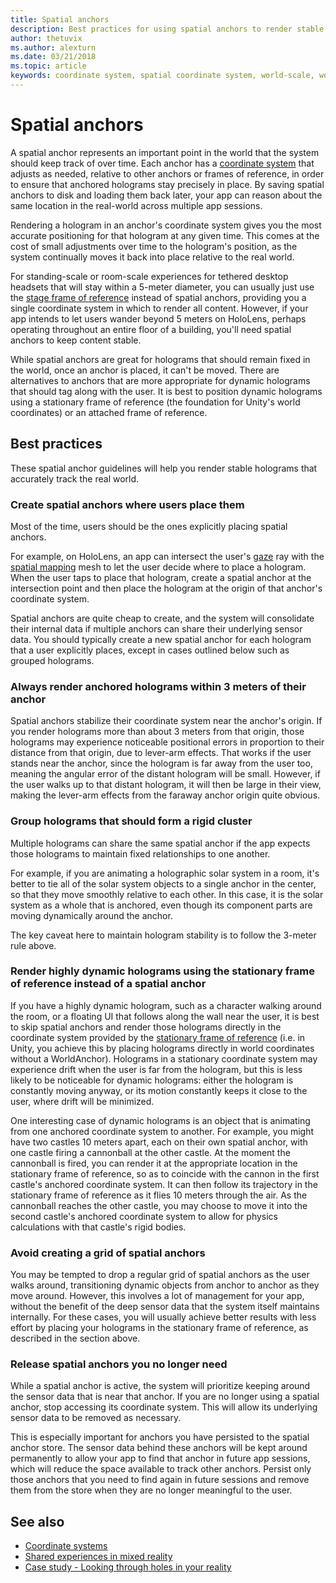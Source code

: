 ```yaml
---
title: Spatial anchors
description: Best practices for using spatial anchors to render stable holograms.
author: thetuvix
ms.author: alexturn
ms.date: 03/21/2018
ms.topic: article
keywords: coordinate system, spatial coordinate system, world-scale, world, scale, position, orientation, anchor, spatial anchor, world-locked, world-locking, persistence, sharing
---
```




# Spatial anchors

A spatial anchor represents an important point in the world that the system should keep track of over time. Each anchor has a [coordinate system](coordinate-systems.md) that adjusts as needed, relative to other anchors or frames of reference, in order to ensure that anchored holograms stay precisely in place. By saving spatial anchors to disk and loading them back later, your app can reason about the same location in the real-world across multiple app sessions.

Rendering a hologram in an anchor's coordinate system gives you the most accurate positioning for that hologram at any given time. This comes at the cost of small adjustments over time to the hologram's position, as the system continually moves it back into place relative to the real world.

For standing-scale or room-scale experiences for tethered desktop headsets that will stay within a 5-meter diameter, you can usually just use the [stage frame of reference](coordinate-systems.md) instead of spatial anchors, providing you a single coordinate system in which to render all content. However, if your app intends to let users wander beyond 5 meters on HoloLens, perhaps operating throughout an entire floor of a building, you'll need spatial anchors to keep content stable.

While spatial anchors are great for holograms that should remain fixed in the world, once an anchor is placed, it can't be moved. There are alternatives to anchors that are more appropriate for dynamic holograms that should tag along with the user. It is best to position dynamic holograms using a stationary frame of reference (the foundation for Unity's world coordinates) or an attached frame of reference.

## Best practices

These spatial anchor guidelines will help you render stable holograms that accurately track the real world.

### Create spatial anchors where users place them

Most of the time, users should be the ones explicitly placing spatial anchors.

For example, on HoloLens, an app can intersect the user's [gaze](gaze.md) ray with the [spatial mapping](spatial-mapping.md) mesh to let the user decide where to place a hologram. When the user taps to place that hologram, create a spatial anchor at the intersection point and then place the hologram at the origin of that anchor's coordinate system.

Spatial anchors are quite cheap to create, and the system will consolidate their internal data if multiple anchors can share their underlying sensor data. You should typically create a new spatial anchor for each hologram that a user explicitly places, except in cases outlined below such as grouped holograms.

### Always render anchored holograms within 3 meters of their anchor

Spatial anchors stabilize their coordinate system near the anchor's origin. If you render holograms more than about 3 meters from that origin, those holograms may experience noticeable positional errors in proportion to their distance from that origin, due to lever-arm effects. That works if the user stands near the anchor, since the hologram is far away from the user too, meaning the angular error of the distant hologram will be small. However, if the user walks up to that distant hologram, it will then be large in their view, making the lever-arm effects from the faraway anchor origin quite obvious.

### Group holograms that should form a rigid cluster

Multiple holograms can share the same spatial anchor if the app expects those holograms to maintain fixed relationships to one another.

For example, if you are animating a holographic solar system in a room, it's better to tie all of the solar system objects to a single anchor in the center, so that they move smoothly relative to each other. In this case, it is the solar system as a whole that is anchored, even though its component parts are moving dynamically around the anchor.

The key caveat here to maintain hologram stability is to follow the 3-meter rule above.

### Render highly dynamic holograms using the stationary frame of reference instead of a spatial anchor

If you have a highly dynamic hologram, such as a character walking around the room, or a floating UI that follows along the wall near the user, it is best to skip spatial anchors and render those holograms directly in the coordinate system provided by the [stationary frame of reference](coordinate-systems.md#stationary-frame-of-reference) (i.e. in Unity, you achieve this by placing holograms directly in world coordinates without a WorldAnchor). Holograms in a stationary coordinate system may experience drift when the user is far from the hologram, but this is less likely to be noticeable for dynamic holograms: either the hologram is constantly moving anyway, or its motion constantly keeps it close to the user, where drift will be minimized.

One interesting case of dynamic holograms is an object that is animating from one anchored coordinate system to another. For example, you might have two castles 10 meters apart, each on their own spatial anchor, with one castle firing a cannonball at the other castle. At the moment the cannonball is fired, you can render it at the appropriate location in the stationary frame of reference, so as to coincide with the cannon in the first castle's anchored coordinate system. It can then follow its trajectory in the stationary frame of reference as it flies 10 meters through the air. As the cannonball reaches the other castle, you may choose to move it into the second castle's anchored coordinate system to allow for physics calculations with that castle's rigid bodies.

### Avoid creating a grid of spatial anchors

You may be tempted to drop a regular grid of spatial anchors as the user walks around, transitioning dynamic objects from anchor to anchor as they move around. However, this involves a lot of management for your app, without the benefit of the deep sensor data that the system itself maintains internally. For these cases, you will usually achieve better results with less effort by placing your holograms in the stationary frame of reference, as described in the section above.

### Release spatial anchors you no longer need

While a spatial anchor is active, the system will prioritize keeping around the sensor data that is near that anchor. If you are no longer using a spatial anchor, stop accessing its coordinate system. This will allow its underlying sensor data to be removed as necessary.

This is especially important for anchors you have persisted to the spatial anchor store. The sensor data behind these anchors will be kept around permanently to allow your app to find that anchor in future app sessions, which will reduce the space available to track other anchors. Persist only those anchors that you need to find again in future sessions and remove them from the store when they are no longer meaningful to the user.

## See also
* [Coordinate systems](coordinate-systems.md)
* [Shared experiences in mixed reality](shared-experiences-in-mixed-reality.md)
* [Case study - Looking through holes in your reality](case-study-looking-through-holes-in-your-reality.md)
